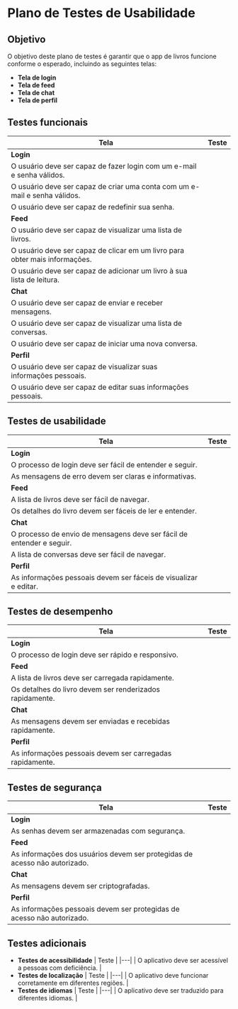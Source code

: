 # Plano de Testes de Usabilidade

## Objetivo

O objetivo deste plano de testes é garantir que o app de livros funcione conforme o esperado, incluindo as seguintes telas:

* **Tela de login**
* **Tela de feed**
* **Tela de chat**
* **Tela de perfil**

## Testes funcionais

| Tela | Teste |
|---|---|
| **Login** |
| O usuário deve ser capaz de fazer login com um e-mail e senha válidos. |
| O usuário deve ser capaz de criar uma conta com um e-mail e senha válidos. |
| O usuário deve ser capaz de redefinir sua senha. |
| **Feed** |
| O usuário deve ser capaz de visualizar uma lista de livros. |
| O usuário deve ser capaz de clicar em um livro para obter mais informações. |
| O usuário deve ser capaz de adicionar um livro à sua lista de leitura. |
| **Chat** |
| O usuário deve ser capaz de enviar e receber mensagens. |
| O usuário deve ser capaz de visualizar uma lista de conversas. |
| O usuário deve ser capaz de iniciar uma nova conversa. |
| **Perfil** |
| O usuário deve ser capaz de visualizar suas informações pessoais. |
| O usuário deve ser capaz de editar suas informações pessoais. |

## Testes de usabilidade

| Tela | Teste |
|---|---|
| **Login** |
| O processo de login deve ser fácil de entender e seguir. |
| As mensagens de erro devem ser claras e informativas. |
| **Feed** |
| A lista de livros deve ser fácil de navegar. |
| Os detalhes do livro devem ser fáceis de ler e entender. |
| **Chat** |
| O processo de envio de mensagens deve ser fácil de entender e seguir. |
| A lista de conversas deve ser fácil de navegar. |
| **Perfil** |
| As informações pessoais devem ser fáceis de visualizar e editar. |

## Testes de desempenho

| Tela | Teste |
|---|---|
| **Login** |
| O processo de login deve ser rápido e responsivo. |
| **Feed** |
| A lista de livros deve ser carregada rapidamente. |
| Os detalhes do livro devem ser renderizados rapidamente. |
| **Chat** |
| As mensagens devem ser enviadas e recebidas rapidamente. |
| **Perfil** |
| As informações pessoais devem ser carregadas rapidamente. |

## Testes de segurança

| Tela | Teste |
|---|---|
| **Login** |
| As senhas devem ser armazenadas com segurança. |
| **Feed** |
| As informações dos usuários devem ser protegidas de acesso não autorizado. |
| **Chat** |
| As mensagens devem ser criptografadas. |
| **Perfil** |
| As informações pessoais devem ser protegidas de acesso não autorizado. |

## Testes adicionais

* **Testes de acessibilidade**
| Teste |
|---|
| O aplicativo deve ser acessível a pessoas com deficiência. |
* **Testes de localização**
| Teste |
|---|
| O aplicativo deve funcionar corretamente em diferentes regiões. |
* **Testes de idiomas**
| Teste |
|---|
| O aplicativo deve ser traduzido para diferentes idiomas. |
